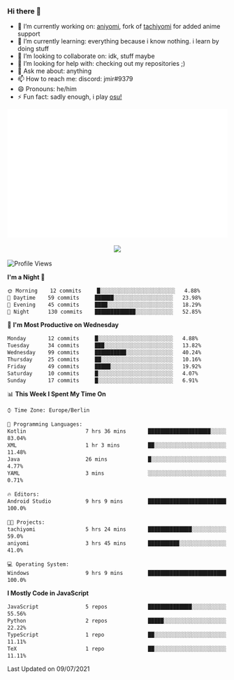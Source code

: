 ### Hi there 👋



<!--
**jmir1/jmir1** is a ✨ _special_ ✨ repository because its `README.md` (this file) appears on your GitHub profile.

Here are some ideas to get you started:
-->
- 🔭 I’m currently working on: [aniyomi](https://github.com/jmir1/aniyomi), fork of [tachiyomi](https://github.com/tachiyomiorg/tachiyomi) for added anime support
- 🌱 I’m currently learning: everything because i know nothing. i learn by doing stuff
- 👯 I’m looking to collaborate on: idk, stuff maybe
- 🤔 I’m looking for help with: checking out my repositories ;)
- 💬 Ask me about: anything
- 📫 How to reach me: discord: jmir#9379
- 😄 Pronouns: he/him
- ⚡ Fun fact: sadly enough, i play [osu!](https://osu.ppy.sh/users/18018426)  
<div>
	<p align="center">
		<a href="https://github.com/jmir1?tab=repositories" target="_blank" rel="noopener"><img src="https://github.com/jmir1/github-stats/blob/master/generated/overview.svg"></a>
	</p>
	<p align="center">
		<a href="https://github.com/search?o=desc&q=author%3Ajmir1&s=committer-date&type=Commits" target="_blank" rel="noopener"><img src="https://github-readme-streak-stats.herokuapp.com/?user=jmir1"></a>
	</p>
</div>

<!--START_SECTION:waka-->
![Profile Views](http://img.shields.io/badge/Profile%20Views-7-blue)

**I'm a Night 🦉** 

```text
🌞 Morning    12 commits     █░░░░░░░░░░░░░░░░░░░░░░░░   4.88% 
🌆 Daytime    59 commits     ██████░░░░░░░░░░░░░░░░░░░   23.98% 
🌃 Evening    45 commits     ████░░░░░░░░░░░░░░░░░░░░░   18.29% 
🌙 Night      130 commits    █████████████░░░░░░░░░░░░   52.85%

```
📅 **I'm Most Productive on Wednesday** 

```text
Monday       12 commits     █░░░░░░░░░░░░░░░░░░░░░░░░   4.88% 
Tuesday      34 commits     ███░░░░░░░░░░░░░░░░░░░░░░   13.82% 
Wednesday    99 commits     ██████████░░░░░░░░░░░░░░░   40.24% 
Thursday     25 commits     ██░░░░░░░░░░░░░░░░░░░░░░░   10.16% 
Friday       49 commits     █████░░░░░░░░░░░░░░░░░░░░   19.92% 
Saturday     10 commits     █░░░░░░░░░░░░░░░░░░░░░░░░   4.07% 
Sunday       17 commits     █░░░░░░░░░░░░░░░░░░░░░░░░   6.91%

```


📊 **This Week I Spent My Time On** 

```text
⌚︎ Time Zone: Europe/Berlin

💬 Programming Languages: 
Kotlin                   7 hrs 36 mins       ████████████████████░░░░░   83.04% 
XML                      1 hr 3 mins         ██░░░░░░░░░░░░░░░░░░░░░░░   11.48% 
Java                     26 mins             █░░░░░░░░░░░░░░░░░░░░░░░░   4.77% 
YAML                     3 mins              ░░░░░░░░░░░░░░░░░░░░░░░░░   0.71%

🔥 Editors: 
Android Studio           9 hrs 9 mins        █████████████████████████   100.0%

🐱‍💻 Projects: 
tachiyomi                5 hrs 24 mins       ██████████████░░░░░░░░░░░   59.0% 
aniyomi                  3 hrs 45 mins       ██████████░░░░░░░░░░░░░░░   41.0%

💻 Operating System: 
Windows                  9 hrs 9 mins        █████████████████████████   100.0%

```

**I Mostly Code in JavaScript** 

```text
JavaScript               5 repos             ██████████████░░░░░░░░░░░   55.56% 
Python                   2 repos             █████░░░░░░░░░░░░░░░░░░░░   22.22% 
TypeScript               1 repo              ██░░░░░░░░░░░░░░░░░░░░░░░   11.11% 
TeX                      1 repo              ██░░░░░░░░░░░░░░░░░░░░░░░   11.11%

```



 Last Updated on 09/07/2021
<!--END_SECTION:waka-->
